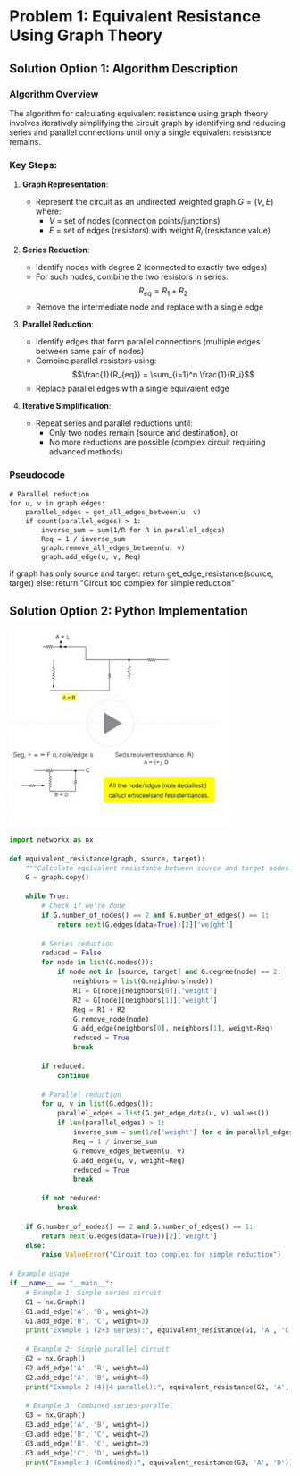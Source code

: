 # Problem 1: Equivalent Resistance Using Graph Theory

## Solution Option 1: Algorithm Description

### Algorithm Overview
The algorithm for calculating equivalent resistance using graph theory involves iteratively simplifying the circuit graph by identifying and reducing series and parallel connections until only a single equivalent resistance remains.

### Key Steps:
1. **Graph Representation**:
   - Represent the circuit as an undirected weighted graph $G = (V, E)$ where:
     - $V$ = set of nodes (connection points/junctions)
     - $E$ = set of edges (resistors) with weight $R_i$ (resistance value)

2. **Series Reduction**:
   - Identify nodes with degree 2 (connected to exactly two edges)
   - For such nodes, combine the two resistors in series:
     $$R_{eq} = R_1 + R_2$$
   - Remove the intermediate node and replace with a single edge

3. **Parallel Reduction**:
   - Identify edges that form parallel connections (multiple edges between same pair of nodes)
   - Combine parallel resistors using:
     $$\frac{1}{R_{eq}} = \sum_{i=1}^n \frac{1}{R_i}$$
   - Replace parallel edges with a single equivalent edge

4. **Iterative Simplification**:
   - Repeat series and parallel reductions until:
     - Only two nodes remain (source and destination), or
     - No more reductions are possible (complex circuit requiring advanced methods)

### Pseudocode
    # Parallel reduction
    for u, v in graph.edges:
        parallel_edges = get_all_edges_between(u, v)
        if count(parallel_edges) > 1:
            inverse_sum = sum(1/R for R in parallel_edges)
            Req = 1 / inverse_sum
            graph.remove_all_edges_between(u, v)
            graph.add_edge(u, v, Req)

if graph has only source and target:
    return get_edge_resistance(source, target)
else:
    return "Circuit too complex for simple reduction"
    
## Solution Option 2: Python Implementation
![alt text](image.png)

```python
import networkx as nx

def equivalent_resistance(graph, source, target):
    """Calculate equivalent resistance between source and target nodes."""
    G = graph.copy()
    
    while True:
        # Check if we're done
        if G.number_of_nodes() == 2 and G.number_of_edges() == 1:
            return next(G.edges(data=True))[2]['weight']
        
        # Series reduction
        reduced = False
        for node in list(G.nodes()):
            if node not in [source, target] and G.degree(node) == 2:
                neighbors = list(G.neighbors(node))
                R1 = G[node][neighbors[0]]['weight']
                R2 = G[node][neighbors[1]]['weight']
                Req = R1 + R2
                G.remove_node(node)
                G.add_edge(neighbors[0], neighbors[1], weight=Req)
                reduced = True
                break
        
        if reduced:
            continue
            
        # Parallel reduction
        for u, v in list(G.edges()):
            parallel_edges = list(G.get_edge_data(u, v).values())
            if len(parallel_edges) > 1:
                inverse_sum = sum(1/e['weight'] for e in parallel_edges)
                Req = 1 / inverse_sum
                G.remove_edges_between(u, v)
                G.add_edge(u, v, weight=Req)
                reduced = True
                break
        
        if not reduced:
            break
    
    if G.number_of_nodes() == 2 and G.number_of_edges() == 1:
        return next(G.edges(data=True))[2]['weight']
    else:
        raise ValueError("Circuit too complex for simple reduction")

# Example usage
if __name__ == "__main__":
    # Example 1: Simple series circuit
    G1 = nx.Graph()
    G1.add_edge('A', 'B', weight=2)
    G1.add_edge('B', 'C', weight=3)
    print("Example 1 (2+3 series):", equivalent_resistance(G1, 'A', 'C'))
    
    # Example 2: Simple parallel circuit
    G2 = nx.Graph()
    G2.add_edge('A', 'B', weight=4)
    G2.add_edge('A', 'B', weight=4)
    print("Example 2 (4||4 parallel):", equivalent_resistance(G2, 'A', 'B'))
    
    # Example 3: Combined series-parallel
    G3 = nx.Graph()
    G3.add_edge('A', 'B', weight=1)
    G3.add_edge('B', 'C', weight=2)
    G3.add_edge('B', 'C', weight=2)
    G3.add_edge('C', 'D', weight=1)
    print("Example 3 (Combined):", equivalent_resistance(G3, 'A', 'D'))